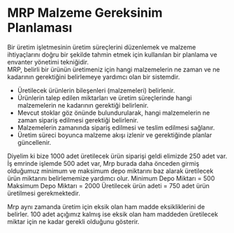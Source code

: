 
# MRP Malzeme Gereksinim Planlaması 

Bir üretim işletmesinin üretim süreçlerini düzenlemek ve malzeme ihtiyaçlarını doğru bir şekilde tahmin etmek için kullanılan bir planlama ve envanter yönetimi tekniğidir.  
MRP, belirli bir ürünün üretimeniz için hangi malzemelerin ne zaman ve ne kadarının gerektiğini belirlemeye yardımcı olan bir sistemdir.

- Üretilecek ürünlerin bileşenleri (malzemeleri) belirlenir.
- Ürünlerin talep edilen miktarları ve üretim süreçlerinde hangi malzemelerin ne kadarının gerektiği belirlenir.
- Mevcut stoklar göz önünde bulundurularak, hangi malzemelerin ne zaman sipariş edilmesi gerektiği belirlenir.
- Malzemelerin zamanında sipariş edilmesi ve teslim edilmesi sağlanır.
- Üretim süreci boyunca malzeme akışı izlenir ve gerektiğinde planlar güncellenir.

Diyelim ki bize 1000 adet üretilecek ürün siparişi geldi elimizde 250 adet var. 
İş emrinde işlemde 500 adet var, 
Mrp burada daha önceden girmiş olduğumuz minimum ve maksimum depo miktarını baz alarak üretilecek ürün miktarını belirlememize yardımcı olur. 
Minimum Depo Miktarı = 500
Maksimum Depo Miktarı = 2000 
Üretilecek ürün adeti = 750 adet ürün üretilmesi gerekmektedir.

Mrp aynı zamanda üretim için eksik olan ham madde eksikliklerini de belirler. 
100 adet açığımız kalmış ise eksik olan ham maddeden üretilecek miktar için ne kadar gerekli olduğunu gösterir.
